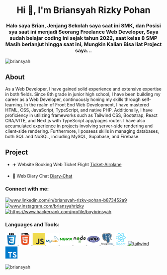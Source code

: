 <h1 align="center">Hi 👋, I'm Briansyah Rizky Pohan</h1>
<h3 align="center">Halo saya Brian, Jenjang Sekolah saya saat ini SMK, dan Posisi sya saat ini menjadi Seorang Freelance Web Developer, Saya sudah belajar coding ini sejak tahun 2022, saat kelas 8 SMP Masih berlanjut hingga saat ini, Mungkin Kalian Bisa liat Project saya...</h3>

<p align="left"> <img src="https://komarev.com/ghpvc/?username=briansyah&label=Profile%20views&color=0e75b6&style=flat" alt="briansyah" /> </p>

<h2>About</h2>

<p>As a Web Developer, I have gained solid experience and extensive expertise in both fields. Since 8th grade in junior high school, I have been building my career as a Web Developer, continuously honing my skills through self-learning. In the realm of Front End Web Development, I have mastered HTML, CSS, JavaScript, TypeScript, and native PHP. Additionally, I have proficiency in utilizing frameworks such as Tailwind CSS, Bootstrap, React CRA/VITE, and Next.js with TypeScript app/pages router. I have also accumulated experience in projects involving server-side rendering and client-side rendering. Furthermore, I possess skills in managing databases, both SQL and NoSQL, including MySQL, Supabase, and Firebase.</p>

<h2>Project</h2>

- ✈️ Website Booking Web Ticket Flight [Ticket-Airplane](https://ticket-airplane.vercel.app)

- 💬 Web Diary Chat [Diary-Chat](https://diary-chat-project.vercel.app)

<h3 align="left">Connect with me:</h3>
<p align="left">
<a href="https://linkedin.com/in/www.linkedin.com/in/briansyah-rizky-pohan-b873452a9" target="blank"><img align="center" src="https://raw.githubusercontent.com/rahuldkjain/github-profile-readme-generator/master/src/images/icons/Social/linked-in-alt.svg" alt="www.linkedin.com/in/briansyah-rizky-pohan-b873452a9" height="30" width="40" /></a>
<a href="https://instagram.com/www.instagram.com/briansyahrizky" target="blank"><img align="center" src="https://raw.githubusercontent.com/rahuldkjain/github-profile-readme-generator/master/src/images/icons/Social/instagram.svg" alt="www.instagram.com/briansyahrizky" height="30" width="40" /></a>
<a href="https://www.hackerrank.com/https://www.hackerrank.com/profile/boybrinsyah" target="blank"><img align="center" src="https://raw.githubusercontent.com/rahuldkjain/github-profile-readme-generator/master/src/images/icons/Social/hackerrank.svg" alt="https://www.hackerrank.com/profile/boybrinsyah" height="30" width="40" /></a>
</p>

<h3 align="left">Languages and Tools:</h3>
<p align="left"> <a href="https://www.w3schools.com/css/" target="_blank" rel="noreferrer"> <img src="https://raw.githubusercontent.com/devicons/devicon/master/icons/css3/css3-original-wordmark.svg" alt="css3" width="40" height="40"/> </a> <a href="https://www.w3.org/html/" target="_blank" rel="noreferrer"> <img src="https://raw.githubusercontent.com/devicons/devicon/master/icons/html5/html5-original-wordmark.svg" alt="html5" width="40" height="40"/> </a> <a href="https://developer.mozilla.org/en-US/docs/Web/JavaScript" target="_blank" rel="noreferrer"> <img src="https://raw.githubusercontent.com/devicons/devicon/master/icons/javascript/javascript-original.svg" alt="javascript" width="40" height="40"/> </a> <a href="https://www.mysql.com/" target="_blank" rel="noreferrer"> <img src="https://raw.githubusercontent.com/devicons/devicon/master/icons/mysql/mysql-original-wordmark.svg" alt="mysql" width="40" height="40"/> </a> <a href="https://www.nginx.com" target="_blank" rel="noreferrer"> <img src="https://raw.githubusercontent.com/devicons/devicon/master/icons/nginx/nginx-original.svg" alt="nginx" width="40" height="40"/> </a> <a href="https://nodejs.org" target="_blank" rel="noreferrer"> <img src="https://raw.githubusercontent.com/devicons/devicon/master/icons/nodejs/nodejs-original-wordmark.svg" alt="nodejs" width="40" height="40"/> </a> <a href="https://www.php.net" target="_blank" rel="noreferrer"> <img src="https://raw.githubusercontent.com/devicons/devicon/master/icons/php/php-original.svg" alt="php" width="40" height="40"/> </a> <a href="https://www.postgresql.org" target="_blank" rel="noreferrer"> <img src="https://raw.githubusercontent.com/devicons/devicon/master/icons/postgresql/postgresql-original-wordmark.svg" alt="postgresql" width="40" height="40"/> </a> <a href="https://reactjs.org/" target="_blank" rel="noreferrer"> <img src="https://raw.githubusercontent.com/devicons/devicon/master/icons/react/react-original-wordmark.svg" alt="react" width="40" height="40"/> </a> <a href="https://tailwindcss.com/" target="_blank" rel="noreferrer"> <img src="https://www.vectorlogo.zone/logos/tailwindcss/tailwindcss-icon.svg" alt="tailwind" width="40" height="40"/> </a> <a href="https://www.typescriptlang.org/" target="_blank" rel="noreferrer"> <img src="https://raw.githubusercontent.com/devicons/devicon/master/icons/typescript/typescript-original.svg" alt="typescript" width="40" height="40"/> </a> </p>

<p><img align="center" src="https://github-readme-stats.vercel.app/api/top-langs?username=briansyah&show_icons=true&locale=en&layout=compact" alt="briansyah" /></p>
